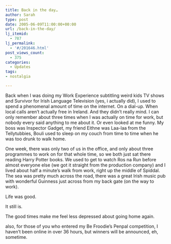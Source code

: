 ```yaml
---
title: Back in the day…
author: Sarah
type: post
date: 2005-06-09T11:00:00+00:00
url: /back-in-the-day/
lj_itemid:
  - 787
lj_permalink:
  - '#/201646.html'
post_views_count:
  - 375
categories:
  - Updates
tags:
- nostalgia

---
```

Back when I was doing my Work Experience subtitling weird kids TV shows and Survivor for Irish Language Television (yes, i actually did), I used to spend a phenomenal amount of time on the internet. On a dial-up. When local calls aren&#8217;t actually free in Ireland. And they didn&#8217;t really mind. 
I can only remember about three times when I was actually on time for work, but nobody every said anything to me about it. Or even looked at me funny. My boss was Inspector Gadget, my friend Eithne was Laa-laa from the Tellytubbies, Bouli used to sleep on my couch from time to time when he was too drunk to walk home.
  
One week, there was only two of us in the office, and only about three programmes to work on for that whole time, so we both just sat there reading Harry Potter books. We used to get to watch Ros na Run before almost everyone else (we got it straight from the production company) and I lived about half a minute&#8217;s walk from work, right up the middle of Spiddal. The sea was pretty much across the road, there was a great Irish music pub with wonderful Guinness just across from my back gate (on the way to work).

Life was good.

It still is.

The good times make me feel less depressed about going home again.

also, for those of you who entered my Be Froodie&#8217;s Penpal competition, I haven&#8217;t been online in over 36 hours, but winners will be announced, eh, sometime.